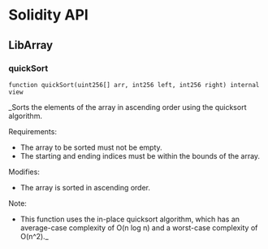 # Solidity API

## LibArray

### quickSort

```solidity
function quickSort(uint256[] arr, int256 left, int256 right) internal view
```

_Sorts the elements of the array in ascending order using the quicksort algorithm.

Requirements:

- The array to be sorted must not be empty.
- The starting and ending indices must be within the bounds of the array.

Modifies:

- The array is sorted in ascending order.

Note:

- This function uses the in-place quicksort algorithm, which has an average-case complexity of O(n log n) and a worst-case complexity of O(n^2)._

